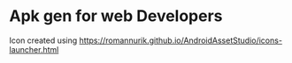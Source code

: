 # Apk gen for web Developers

Icon created using https://romannurik.github.io/AndroidAssetStudio/icons-launcher.html
